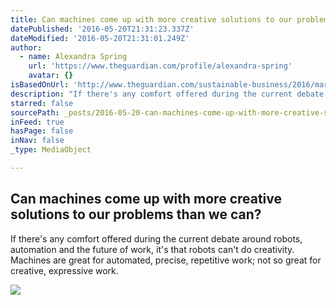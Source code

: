 ```yaml
---
title: Can machines come up with more creative solutions to our problems than we can?
datePublished: '2016-05-20T21:31:23.337Z'
dateModified: '2016-05-20T21:31:01.249Z'
author:
  - name: Alexandra Spring
    url: 'https://www.theguardian.com/profile/alexandra-spring'
    avatar: {}
isBasedOnUrl: 'http://www.theguardian.com/sustainable-business/2016/mar/29/can-machines-come-up-with-more-creative-solutions-to-our-problems-than-we-can?CMP=Share_iOSApp_Other'
description: "If there's any comfort offered during the current debate around robots, automation and the future of work, it's that robots can't do creativity. Machines are great for automated, precise, repetitive work; not so great for creative, expressive work."
starred: false
sourcePath: _posts/2016-05-20-can-machines-come-up-with-more-creative-solutions-to-our-pro.md
inFeed: true
hasPage: false
inNav: false
_type: MediaObject

---
```

<article style=""><h1>Can machines come up with more creative solutions to our problems than we can?</h1><p>If there's any comfort offered during the current debate around robots, automation and the future of work, it's that robots can't do creativity. Machines are great for automated, precise, repetitive work; not so great for creative, expressive work.</p><img src="https://i.guim.co.uk/img/media/01388c8d55d7df797176eed7d80d338d9079d07f/0_142_5472_3284/master/5472.jpg?w=1200&amp;q=55&amp;auto=format&amp;usm=12&amp;fit=max&amp;s=acd0e6e24d05097ca0bcd1287b2b891e" /></article>